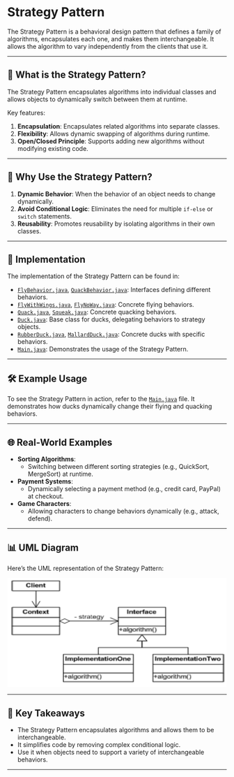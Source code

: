# Strategy Pattern

The Strategy Pattern is a behavioral design pattern that defines a family of algorithms, encapsulates each one, and makes them interchangeable. It allows the algorithm to vary independently from the clients that use it.

---

## 📖 What is the Strategy Pattern?

The Strategy Pattern encapsulates algorithms into individual classes and allows objects to dynamically switch between them at runtime.

Key features:
1. **Encapsulation**: Encapsulates related algorithms into separate classes.
2. **Flexibility**: Allows dynamic swapping of algorithms during runtime.
3. **Open/Closed Principle**: Supports adding new algorithms without modifying existing code.

---

## 🤔 Why Use the Strategy Pattern?

1. **Dynamic Behavior**: When the behavior of an object needs to change dynamically.
2. **Avoid Conditional Logic**: Eliminates the need for multiple `if-else` or `switch` statements.
3. **Reusability**: Promotes reusability by isolating algorithms in their own classes.

---

## 🔧 Implementation

The implementation of the Strategy Pattern can be found in:
- [`FlyBehavior.java`](./FlyBehavior.java), [`QuackBehavior.java`](./QuackBehavior.java): Interfaces defining different behaviors.
- [`FlyWithWings.java`](./FlyWithWings.java), [`FlyNoWay.java`](./FlyNoWay.java): Concrete flying behaviors.
- [`Quack.java`](./Quack.java), [`Squeak.java`](./Squeak.java): Concrete quacking behaviors.
- [`Duck.java`](./Duck.java): Base class for ducks, delegating behaviors to strategy objects.
- [`RubberDuck.java`](./RubberDuck.java), [`MallardDuck.java`](./MallardDuck.java): Concrete ducks with specific behaviors.
- [`Main.java`](./Main.java): Demonstrates the usage of the Strategy Pattern.

---

## 🛠️ Example Usage

To see the Strategy Pattern in action, refer to the [`Main.java`](./Main.java) file. It demonstrates how ducks dynamically change their flying and quacking behaviors.

---

## 🌐 Real-World Examples

- **Sorting Algorithms**:
  - Switching between different sorting strategies (e.g., QuickSort, MergeSort) at runtime.
- **Payment Systems**:
  - Dynamically selecting a payment method (e.g., credit card, PayPal) at checkout.
- **Game Characters**:
  - Allowing characters to change behaviors dynamically (e.g., attack, defend).

---

## 📊 UML Diagram

Here’s the UML representation of the Strategy Pattern:

![Strategy UML](./strategy_uml.png)

---

## 📝 Key Takeaways

- The Strategy Pattern encapsulates algorithms and allows them to be interchangeable.
- It simplifies code by removing complex conditional logic.
- Use it when objects need to support a variety of interchangeable behaviors.

---
